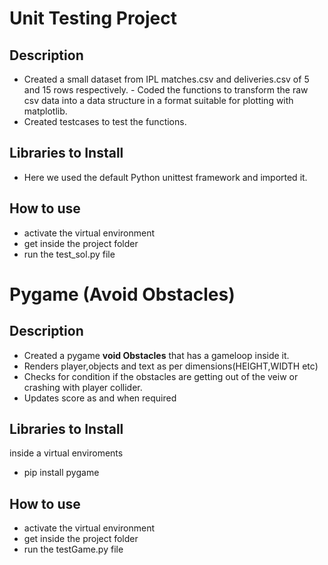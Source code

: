 # Unit Testing Project

## Description

- Created a small dataset from IPL matches.csv and deliveries.csv of 5 and 15 rows respectively. - Coded the functions to transform the raw csv data into a data structure in a format suitable for plotting with matplotlib.
- Created testcases to test the functions.

## Libraries to Install
- Here we used the default Python unittest framework and imported it.

## How to use

- activate the virtual environment
- get inside the project folder
- run the test_sol.py file

# Pygame (Avoid Obstacles)

## Description

- Created a pygame **void Obstacles** that has a gameloop inside it.
- Renders player,objects and text as per dimensions(HEIGHT,WIDTH etc)
- Checks for condition if the obstacles are getting out of the veiw or crashing with player collider.
- Updates score as and when required

## Libraries to Install
inside a virtual enviroments
- pip install pygame

## How to use
- activate the virtual environment
- get inside the project folder
- run the testGame.py file